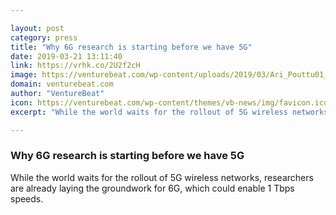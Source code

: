 ```yaml
---

layout: post
category: press
title: "Why 6G research is starting before we have 5G"
date: 2019-03-21 13:11:40
link: https://vrhk.co/2U2f2cH
image: https://venturebeat.com/wp-content/uploads/2019/03/Ari_Pouttu01_Low.jpg?w=1200&strip=all
domain: venturebeat.com
author: "VentureBeat"
icon: https://venturebeat.com/wp-content/themes/vb-news/img/favicon.ico
excerpt: "While the world waits for the rollout of 5G wireless networks, researchers are already laying the groundwork for 6G, which could enable 1 Tbps speeds."

---
```


### Why 6G research is starting before we have 5G

While the world waits for the rollout of 5G wireless networks, researchers are already laying the groundwork for 6G, which could enable 1 Tbps speeds.